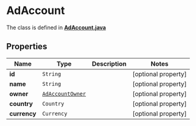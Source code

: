 

# AdAccount

The class is defined in **[AdAccount.java](../../src/main/java/org/openapitools/model/AdAccount.java)**

## Properties

Name | Type | Description | Notes
------------ | ------------- | ------------- | -------------
**id** | `String` |  |  [optional property]
**name** | `String` |  |  [optional property]
**owner** | [`AdAccountOwner`](AdAccountOwner.md) |  |  [optional property]
**country** | `Country` |  |  [optional property]
**currency** | `Currency` |  |  [optional property]







